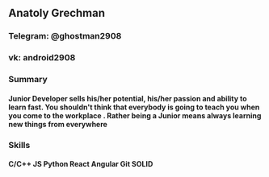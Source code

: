 ## Anatoly Grechman


### Telegram: @ghostman2908
### vk: android2908

### Summary
#### Junior Developer sells his/her potential, his/her passion and ability to learn fast. You shouldn't think that everybody is going to teach you when you come to the workplace . Rather being a Junior means always learning new things from everywhere

### Skills
#### C/C++ JS Python React Angular Git SOLID
